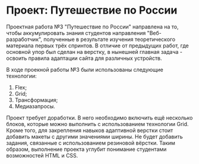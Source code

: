 # Проект: Путешествие по России

Проектная работа №3 "Путешествие по России" направлена на то, чтобы аккумулировать знания студентов направления "Веб-разработчик", полученные в результате изучения теоретического материала первых трёх спринтов. В отличие от предыдущих  работ, где основной упор был сделан на верстку, в нынешней главная задача - освоить правила адаптации сайта для различных устройств.

В ходе проекной работы №3 были использованы следующие технологии:

1. Flex;
2. Grid;
3. Трансформация;
4. Медиазапросы.

Проект требует доработки. В него необходимо включить ещё несколько блоков, которые можно выполнить с использованием технологии Grid. Кроме того, для закрепления навыков адаптивной верстки стоит добавить макеты с другими значениями ширины. Не будет добавить задания, связанные с использованием резиновой вёрстки. Таким образом, выполнение проекта  углубит понимание студентами возможностей HTML и CSS.
